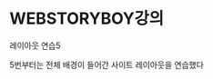 <!DOCTYPE html>
<html>
<head>
  <meta charset="utf-8">
  <title>layout05</title>
</head>
<body>
  <h1>WEBSTORYBOY강의</h1>
  <p>레이아웃 연습5</p>
  <p>5번부터는 전체 배경이 들어간 사이트 레이아웃을 연습했다</p>
</body>
</html>
